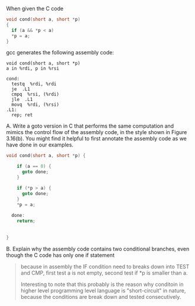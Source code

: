 When given the C code
```c
void cond(short a, short *p)
{
  if (a && *p < a)
  *p = a;
}
```

gcc generates the following assembly code:
```assembly
void cond(short a, short *p) 
a in %rdi, p in %rsi 

cond: 
  testq  %rdi, %rdi 
  je  .L1 
  cmpq  %rsi, (%rdi) 
  jle  .L1 
  movq  %rdi, (%rsi) 
.L1: 
  rep; ret 

```


A. Write a goto version in C that performs the same computation and mimics
the control flow of the assembly code, in the style shown in Figure 3.16(b).
You might find it helpful to first annotate the assembly code as we have done
in our examples.

```c
void cond(short a, short *p) {

    if (a == 0) {
      goto done;
    }

    if (*p > a) {
      goto done;
    }
    *p = a;
    
  done:
    return;
  
    
}

```

B. Explain why the assembly code contains two conditional branches, even
though the C code has only one if statement

> because in assembly the IF condition need to breaks down into TEST and CMP,
> first test a is not empty, second test if *p is smaller than a. 
>
> Interesting to note that this probably is the reason why conditoin in higher level
> programming level language is "short-circuit" in nature, because the
> conditions are break down and tested consecutively.